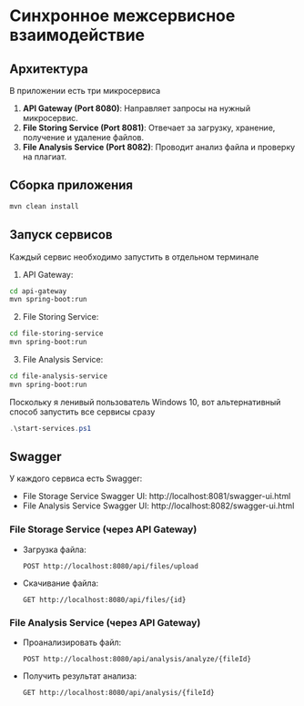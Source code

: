 # Синхронное межсервисное взаимодействие

## Архитектура

В приложении есть три микросервиса

1. **API Gateway (Port 8080)**: Направляет запросы на нужный микросервис.
2. **File Storing Service (Port 8081)**: Отвечает за загрузку, хранение, получение и удаление файлов.
3. **File Analysis Service (Port 8082)**: Проводит анализ файла и проверку на плагиат.

## Сборка приложения

```bash
mvn clean install
```

## Запуск сервисов

Каждый сервис необходимо запустить в отдельном терминале

1. API Gateway:
```bash
cd api-gateway
mvn spring-boot:run
```

2. File Storing Service:
```bash
cd file-storing-service
mvn spring-boot:run
```

3. File Analysis Service:
```bash
cd file-analysis-service
mvn spring-boot:run
```

Поскольку я ленивый пользователь Windows 10, вот альтернативный способ запустить все сервисы сразу
```powershell
.\start-services.ps1
```

## Swagger

У каждого сервиса есть Swagger:

- File Storage Service Swagger UI: http://localhost:8081/swagger-ui.html
- File Analysis Service Swagger UI: http://localhost:8082/swagger-ui.html

### File Storage Service (через API Gateway)

- Загрузка файла:
  ```
  POST http://localhost:8080/api/files/upload
  ```

- Скачивание файла:
  ```
  GET http://localhost:8080/api/files/{id}
  ```

### File Analysis Service (через API Gateway)

- Проанализировать файл:
  ```
  POST http://localhost:8080/api/analysis/analyze/{fileId}
  ```

- Получить результат анализа:
  ```
  GET http://localhost:8080/api/analysis/{fileId}
  ```